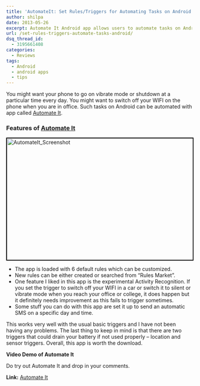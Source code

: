 ```yaml
---
title: 'AutomateIt: Set Rules/Triggers for Automating Tasks on Android'
author: shilpa
date: 2013-05-26
excerpt: Automate It Android app allows users to automate tasks on Android with rules and triggers. This allows tasks like sending a text message at a particular time and shutting off WIFI at a particular time of the day and more...
url: /set-rules-triggers-automate-tasks-android/
dsq_thread_id:
  - 3195661408
categories:
  - Reviews
tags:
  - Android
  - android apps
  - tips
---
```

You might want your phone to go on vibrate mode or shutdown at a particular time every day. You might want to switch off your WIFI on the phone when you are in office. Such tasks on Android can be automated with app called <a href="https://play.google.com/store/apps/details?id=AutomateIt.mainPackage&hl=en" onclick="_gaq.push(['_trackEvent', 'outbound-article', 'https://play.google.com/store/apps/details?id=AutomateIt.mainPackage&hl=en', 'Automate It']);" >Automate It</a>.

### Features of <a href="https://play.google.com/store/apps/details?id=AutomateIt.mainPackage&hl=en" onclick="_gaq.push(['_trackEvent', 'outbound-article', 'https://play.google.com/store/apps/details?id=AutomateIt.mainPackage&hl=en', 'Automate It']);" >Automate It</a>

[<img style="border: 2px solid black;" title="Automate It - Android App" alt="AutomateIt_Screenshot" src="http://cdn.devilsworkshop.org/files/2013/05/AutomateIt_Screenshot-600x330.png" width="600" height="330" />][1]

  * The app is loaded with 6 default rules which can be customized.
  * New rules can be either created or searched from &#8220;Rules Market&#8221;.
  * One feature I liked in this app is the experimental Activity Recognition. If you set the trigger to switch off your WIFI in a car or switch it to silent or vibrate mode when you reach your office or college, it does happen but it definitely needs improvement as this fails to trigger sometimes.
  * Some stuff you can do with this app are set it up to send an automatic SMS on a specific day and time.

This works very well with the usual basic triggers and I have not been having any problems. The last thing to keep in mind is that there are two triggers that could drain your battery if not used properly &#8211; location and sensor triggers. Overall, this app is worth the download.

**Video Demo of Automate It**



Do try out Automate It and drop in your comments.

**Link:** <a href="https://play.google.com/store/apps/details?id=AutomateIt.mainPackage&hl=en" onclick="_gaq.push(['_trackEvent', 'outbound-article', 'https://play.google.com/store/apps/details?id=AutomateIt.mainPackage&hl=en', 'Automate It']);" >Automate It</a>

 [1]: http://cdn.devilsworkshop.org/files/2013/05/AutomateIt_Screenshot.png
